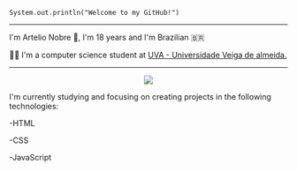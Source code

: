 

<code>System.out.println("Welcome to my GitHub!")</code>
<hr>

<p>I'm Artelio Nobre 👋, I'm 18 years and I'm Brazilian 🇧🇷
<p>👨‍🎓 I'm a computer science student at <a href="https://uva.br/" target="blank_">UVA - Universidade Veiga de almeida.</a></p>
<hr>

<p align="center">
  <a href="https://skillicons.dev">
    <img src="https://skillicons.dev/icons?i=html,css,js" />
  </a>
</p>

<p>I'm currently studying and focusing on creating projects in the following technologies:</p>
<p>-HTML</p>
<p>-CSS</p>
<p>-JavaScript</p>
